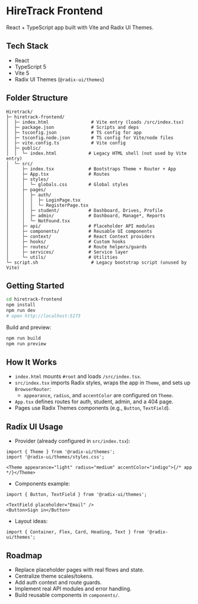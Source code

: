 # HireTrack Frontend

React + TypeScript app built with Vite and Radix UI Themes.

## Tech Stack
- React
- TypeScript 5
- Vite 5
- Radix UI Themes (`@radix-ui/themes`)

## Folder Structure
```
Hiretrack/
├─ hiretrack-frontend/
│  ├─ index.html                # Vite entry (loads /src/index.tsx)
│  ├─ package.json              # Scripts and deps
│  ├─ tsconfig.json             # TS config for app
│  ├─ tsconfig.node.json        # TS config for Vite/node files
│  ├─ vite.config.ts            # Vite config
│  ├─ public/
│  │  └─ index.html            # Legacy HTML shell (not used by Vite entry)
│  └─ src/
│     ├─ index.tsx             # Bootstraps Theme + Router + App
│     ├─ App.tsx               # Routes
│     ├─ styles/
│     │  └─ globals.css        # Global styles
│     ├─ pages/
│     │  ├─ auth/
│     │  │  ├─ LoginPage.tsx
│     │  │  └─ RegisterPage.tsx
│     │  ├─ student/           # Dashboard, Drives, Profile
│     │  ├─ admin/             # Dashboard, Manage*, Reports
│     │  └─ NotFound.tsx
│     ├─ api/                  # Placeholder API modules
│     ├─ components/           # Reusable UI components
│     ├─ context/              # React Context providers
│     ├─ hooks/                # Custom hooks
│     ├─ routes/               # Route helpers/guards
│     ├─ services/             # Service layer
│     └─ utils/                # Utilities
└─ script.sh                    # Legacy bootstrap script (unused by Vite)
```

## Getting Started
```bash
cd hiretrack-frontend
npm install
npm run dev
# open http://localhost:5173
```

Build and preview:
```bash
npm run build
npm run preview
```

## How It Works
- `index.html` mounts `#root` and loads `/src/index.tsx`.
- `src/index.tsx` imports Radix styles, wraps the app in `Theme`, and sets up `BrowserRouter`:
  - `appearance`, `radius`, and `accentColor` are configured on `Theme`.
- `App.tsx` defines routes for auth, student, admin, and a 404 page.
- Pages use Radix Themes components (e.g., `Button`, `TextField`).

## Radix UI Usage
- Provider (already configured in `src/index.tsx`):
```tsx
import { Theme } from '@radix-ui/themes';
import '@radix-ui/themes/styles.css';

<Theme appearance="light" radius="medium" accentColor="indigo">{/* app */}</Theme>
```
- Components example:
```tsx
import { Button, TextField } from '@radix-ui/themes';

<TextField placeholder="Email" />
<Button>Sign in</Button>
```
- Layout ideas:
```tsx
import { Container, Flex, Card, Heading, Text } from '@radix-ui/themes';
```


## Roadmap
- Replace placeholder pages with real flows and state.
- Centralize theme scales/tokens.
- Add auth context and route guards.
- Implement real API modules and error handling.
- Build reusable components in `components/`.
